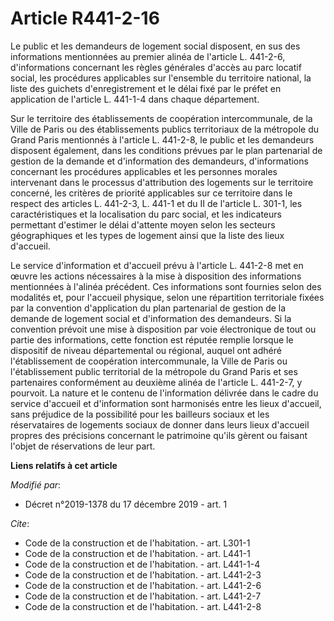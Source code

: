 # Article R441-2-16

Le public et les demandeurs de logement social disposent, en sus des informations mentionnées au premier alinéa de l'article
L. 441-2-6, d'informations concernant les règles générales d'accès au parc locatif social, les procédures applicables sur
l'ensemble du territoire national, la liste des guichets d'enregistrement et le délai fixé par le préfet en application de
l'article L. 441-1-4 dans chaque département.

Sur le territoire des établissements de coopération intercommunale, de la Ville de Paris ou des établissements publics
territoriaux de la métropole du Grand Paris mentionnés à l'article L. 441-2-8, le public et les demandeurs disposent
également, dans les conditions prévues par le plan partenarial de gestion de la demande et d'information des demandeurs,
d'informations concernant les procédures applicables et les personnes morales intervenant dans le processus d'attribution des
logements sur le territoire concerné, les critères de priorité applicables sur ce territoire dans le respect des articles L.
441-2-3, L. 441-1 et du II de l'article L. 301-1, les caractéristiques et la localisation du parc social, et les indicateurs
permettant d'estimer le délai d'attente moyen selon les secteurs géographiques et les types de logement ainsi que la liste
des lieux d'accueil.

Le service d'information et d'accueil prévu à l'article L. 441-2-8 met en œuvre les actions nécessaires à la mise à
disposition des informations mentionnées à l'alinéa précédent. Ces informations sont fournies selon des modalités et, pour
l'accueil physique, selon une répartition territoriale fixées par la convention d'application du plan partenarial de gestion
de la demande de logement social et d'information des demandeurs. Si la convention prévoit une mise à disposition par voie
électronique de tout ou partie des informations, cette fonction est réputée remplie lorsque le dispositif de niveau
départemental ou régional, auquel ont adhéré l'établissement de coopération intercommunale, la Ville de Paris ou
l'établissement public territorial de la métropole du Grand Paris et ses partenaires conformément au deuxième alinéa de
l'article L. 441-2-7, y pourvoit. La nature et le contenu de l'information délivrée dans le cadre du service d'accueil et
d'information sont harmonisés entre les lieux d'accueil, sans préjudice de la possibilité pour les bailleurs sociaux et les
réservataires de logements sociaux de donner dans leurs lieux d'accueil propres des précisions concernant le patrimoine
qu'ils gèrent ou faisant l'objet de réservations de leur part.

**Liens relatifs à cet article**

_Modifié par_:

  - Décret n°2019-1378 du 17 décembre 2019 - art. 1

_Cite_:

  - Code de la construction et de l'habitation. - art. L301-1
  - Code de la construction et de l'habitation. - art. L441-1
  - Code de la construction et de l'habitation. - art. L441-1-4
  - Code de la construction et de l'habitation. - art. L441-2-3
  - Code de la construction et de l'habitation. - art. L441-2-6
  - Code de la construction et de l'habitation. - art. L441-2-7
  - Code de la construction et de l'habitation. - art. L441-2-8

